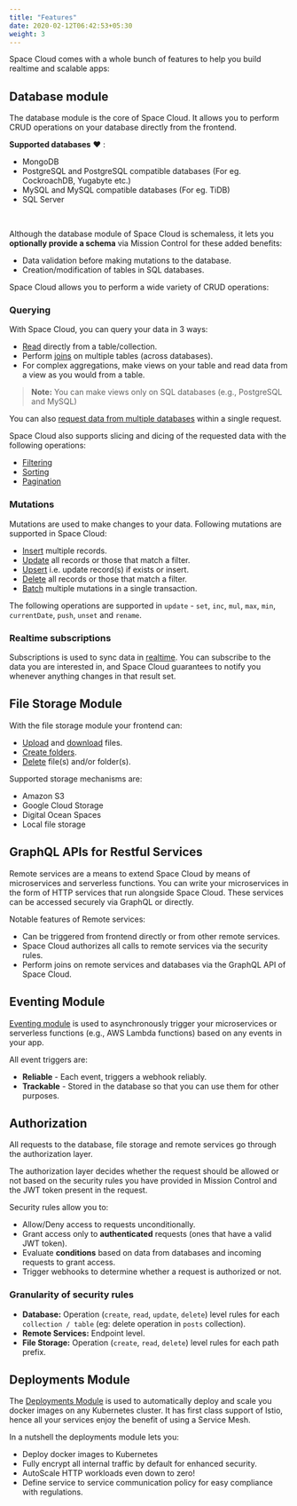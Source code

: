 ```yaml
---
title: "Features"
date: 2020-02-12T06:42:53+05:30
weight: 3
---
```


Space Cloud comes with a whole bunch of features to help you build realtime and scalable apps:

## Database module

The database module is the core of Space Cloud. It allows you to perform CRUD operations on your database directly from the frontend.

**Supported databases** :heart: :

- MongoDB
- PostgreSQL and PostgreSQL compatible databases (For eg. CockroachDB, Yugabyte etc.)
- MySQL and MySQL compatible databases (For eg. TiDB)
- SQL Server

<br>

Although the database module of Space Cloud is schemaless, it lets you **optionally provide a schema** via Mission Control for these added benefits:

- Data validation before making mutations to the database.
- Creation/modification of tables in SQL databases.

Space Cloud allows you to perform a wide variety of CRUD operations:

### Querying

With Space Cloud, you can query your data in 3 ways:

- [Read](/storage/database/queries/simple-queries) directly from a table/collection.
- Perform [joins](/storage/database/queries/joins) on multiple tables (across databases).
- For complex aggregations, make views on your table and read data from a view as you would from a table.

> **Note:** You can make views only on SQL databases (e.g., PostgreSQL and MySQL)

You can also [request data from multiple databases](/storage/database/queries/multiple-queries) within a single request.

Space Cloud also supports slicing and dicing of the requested data with the following operations:

- [Filtering](/storage/database/queries/filtering)
- [Sorting](/storage/database/queries/sorting)
- [Pagination](/storage/database/queries/pagination)

### Mutations

Mutations are used to make changes to your data. Following mutations are supported in Space Cloud:

- [Insert](/storage/database/mutations/insert) multiple records.
- [Update](/storage/database/mutations/update) all records or those that match a filter.
- [Upsert](/storage/database/mutations/upsert) i.e. update record(s) if exists or insert.
- [Delete](/storage/database/mutations/delete) all records or those that match a filter.
- [Batch](/storage/database/mutations/multiple-mutations) multiple mutations in a single transaction.

The following operations are supported in `update` - `set`, `inc`, `mul`, `max`, `min`, `currentDate`, `push`, `unset` and `rename`.

### Realtime subscriptions

Subscriptions is used to sync data in [realtime](/storage/database/subscriptions). You can subscribe to the data you are interested in, and Space Cloud guarantees to notify you whenever anything changes in that result set.

## File Storage Module

With the file storage module your frontend can:

- [Upload](/storage/filestore/upload-file) and [download](/storage/filestore/download-file) files.
- [Create folders](/storage/filestore/create-folder).
- [Delete](/storage/filestore/delete) file(s) and/or folder(s).

Supported storage mechanisms are:

- Amazon S3
- Google Cloud Storage
- Digital Ocean Spaces
- Local file storage

## GraphQL APIs for Restful Services

Remote services are a means to extend Space Cloud by means of microservices and serverless functions. You can write your microservices in the form of HTTP services that run alongside Space Cloud. These services can be accessed securely via GraphQL or directly.

Notable features of Remote services:

- Can be triggered from frontend directly or from other remote services.
- Space Cloud authorizes all calls to remote services via the security rules.
- Perform joins on remote services and databases via the GraphQL API of Space Cloud.

## Eventing Module

[Eventing module](/microservices/eventing/) is used to asynchronously trigger your microservices or serverless functions (e.g., AWS Lambda functions) based on any events in your app.

All event triggers are:

- **Reliable** - Each event, triggers a webhook reliably.
- **Trackable** - Stored in the database so that you can use them for other purposes.

## Authorization

All requests to the database, file storage and remote services go through the authorization layer. 

The authorization layer decides whether the request should be allowed or not based on the security rules you have provided in Mission Control and the JWT token present in the request.

Security rules allow you to:

- Allow/Deny access to requests unconditionally.
- Grant access only to **authenticated** requests (ones that have a valid JWT token).
- Evaluate **conditions** based on data from databases and incoming requests to grant access.
- Trigger webhooks to determine whether a request is authorized or not.

### Granularity of security rules

- **Database:** Operation (`create`, `read`, `update`, `delete`) level rules for each `collection / table` (eg: delete operation in `posts` collection).
- **Remote Services:** Endpoint level.
- **File Storage:** Operation (`create`, `read`, `delete`) level rules for each path prefix.

## Deployments Module

The [Deployments Module](/microservices/deployments) is used to automatically deploy and scale you docker images on any Kubernetes cluster. It has first class support of Istio, hence all your services enjoy the benefit of using a Service Mesh.

In a nutshell the deployments module lets you:
- Deploy docker images to Kubernetes
- Fully encrypt all internal traffic by default for enhanced security.
- AutoScale HTTP workloads even down to zero!
- Define service to service communication policy for easy compliance with regulations.